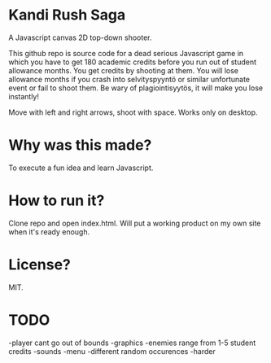 # Kandi Rush Saga
A Javascript canvas 2D top-down shooter.

This github repo is source code for a dead serious Javascript game in which you have to get 180 academic credits before you run out of student allowance months. You get credits by shooting at them. You will lose allowance months if you crash into selvityspyyntö or similar unfortunate event or fail to shoot them. Be wary of plagiointisyytös, it will make you lose instantly!

Move with left and right arrows, shoot with space. Works only on desktop.

# Why was this made?
To execute a fun idea and learn Javascript.

# How to run it?
Clone repo and open index.html.
Will put a working product on my own site when it's ready enough.
# License?
MIT.

# TODO
-player cant go out of bounds
-graphics
-enemies range from 1-5 student credits
-sounds
-menu
-different random occurences
-harder
